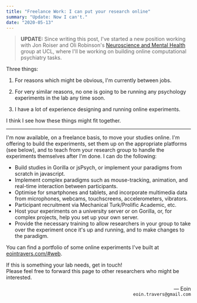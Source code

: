 ```yaml
---
title: "Freelance Work: I can put your research online"
summary: "Update: Now I can't."
date: "2020-05-13"
---
```



> **UPDATE:**
> Since writing this post,
> I've started a new position working with Jon Roiser and Oli Robinson's
> [Neuroscience and Mental Health](https://www.ucl.ac.uk/icn/research/research-groups/neuroscience-and-mental-health)
> group at UCL,
> where I'll be working on building online computational psychiatry tasks.

Three things:

1. For reasons which might be obvious,
   I'm currently between jobs.

2. For very similar reasons, no one is going to be running
   any psychology experiments in the lab any time soon.

3. I have a lot of experience designing and running online experiments.

I think I see how these things might fit together.

---

I'm now available, on a freelance basis,
to move your studies online.
I'm offering to build the experiments,
set them up on the appropriate platforms (see below),
and to teach from your research group to handle the experiments
themselves after I'm done.
I can do the following:

- Build studies in Gorilla or jsPsych, or implement your paradigms
  from scratch in javascript.
- Implement complex paradigms such as mouse-tracking, animation,
  and real-time interaction between participants.
- Optimise for smartphones and tablets,
  and incorporate multimedia data from microphones, webcams,
  touchscreens, accelerometers, vibrators.
- Participant recruitment via Mechanical Turk/Prolific Academic, etc.
- Host your experiments on a university server or on Gorilla, or,
  for complex projects, help you set up your own server.
- Provide the necessary training to allow researchers in your group
  to take over the experiment once it's up and running,
  and to make changes to the paradigm.

You can find a portfolio of some online experiments I've built at
[eointravers.com/#web](http://eointravers.com/#web).

If this is something your lab needs, get in touch!<br>
Please feel free to forward this page to other researchers who might be interested.

<p style="text-align:right;">&mdash; Eoin
<br><code>eoin.travers@gmail.com</code>
</p>
